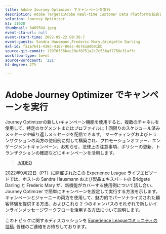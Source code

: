 ```yaml
---
title: Adobe Journey Optimizer でキャンペーンを実行
description: Adobe TargetとAdobe Real-time Customer Data Platformを統合して、よりパーソナライズされた顧客体験を提供できます。 このライブストリームイベントでは、これら 2 つのプラットフォームを統合して、企業がリアルタイムでデータを収集し、ターゲットを絞ったエクスペリエンスを作成およびテストする方法を確認します。 この強力な機能のエンドツーエンドのプロセスを実際のデモで確認できます。
solution: Journey Optimizer
kt: 11028
thumbnail: 3409504.jpeg
event-cta-url: null
event-start-time: 2022-09-22 08:30-7
event-guests: Sandra Hausmann,Frederic Mary,Bridgette Darling
exl-id: fa2a7641-438c-4167-80ec-46761e0b91bb
source-git-commit: 17070f55bae19ef0751a2c7c536af7758e31affc
workflow-type: tm+mt
source-wordcount: '221'
ht-degree: 27%

---
```


# Adobe Journey Optimizer でキャンペーンを実行

Journey Optimizerの新しいキャンペーン機能を使用すると、複数のチャネルを使用して、特定のセグメントまたはプロファイルに 1 回限りのスケジュール済みメッセージや繰り返しメッセージを配信できます。 マーケティングおよびトランザクションの両方の使用例に対して構築され、プロモーションオファー、エンゲージメントキャンペーン、お知らせ、法律上の注意事項、ポリシーの更新、トランザクションの確認などにキャンペーンを活用します。

>[!VIDEO](https://video.tv.adobe.com/v/3409504/?quality=12&learn=on)

2022年9月22日（PT）に開催されたこの Experience League ライブエピソードでは、ホストの Sandra Hausmann および製品エキスパートの Bridgete Darling と Frederic Mary が、新機能がカバーする使用例について話し合い、Journey Optimizer で簡単にキャンペーンを設定して実行する方法を示します。キャンペーンとジャーニーの両方を使用して、魅力的でパーソナライズされた顧客体験を提供する方法、およびこれら 2 つのキャンバスのそれぞれで新しいインラインメッセージワークフローを活用する方法について説明します。

このトピックに関するディスカッションを [Experience Leagueコミュニティの投稿](https://experienceleaguecommunities.adobe.com/t5/journey-optimizer-discussions/experience-league-live-post-session-discussion-execute-your/m-p/547896#M52). 皆様のご連絡をお待ちしております。
